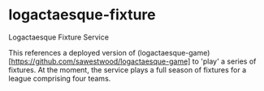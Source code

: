 logactaesque-fixture
====================

Logactaesque Fixture Service

This references a deployed version of (logactaesque-game)[https://github.com/sawestwood/logactaesque-game] to 'play' a series of fixtures. At the moment, the service plays a full season of fixtures for a league comprising four teams.
